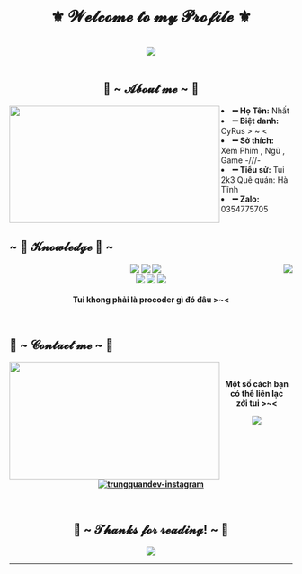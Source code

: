  <body>
<h1 align="center">⚜️  𝓦𝓮𝓵𝓬𝓸𝓶𝓮 𝓽𝓸 𝓶𝔂 𝓟𝓻𝓸𝓯𝓲𝓵𝓮  ⚜️</h1>
<br>
<div align="center">
<img src="https://imgur.com/DhKIIJF.gif">
</div>
<br>
<div>
<h2 align="center"> 🤗 ~ 𝓐𝓫𝓸𝓾𝓽 𝓶𝓮 ~ 🤗 </h2>
<img src="https://imgur.com/A2AZiks.gif" align="left" width="373.5px" height="208.5px">
<li>
<b>➖ Họ Tên:</b> Nhất</li>
<li>
<b>➖ Biệt danh:</b> CyRus > ~ <
</li>
<li>
<b>➖ Sở thích:</b> Xem Phim , Ngủ , Game   -///-
</li>
<li>
<b>➖ Tiểu sử:</b> Tui 2k3 Quê quán: Hà Tĩnh
</li>
<li>
<b>➖ Zalo:</b> 0354775705
</li>
<br>
<p><b>     
</div>
<div>
<h2 align="left">            ~ 📇 𝓚𝓷𝓸𝔀𝓵𝓮𝓭𝓰𝓮 📇 ~</h2>
<p>
<img src="https://imgur.com/kSGRLjG.gif" align="right">
</div>
<div>
<p align="center"><img src="https://img.shields.io/badge/adobe%20photoshop%20-%2331A8FF.svg?&style=for-the-badge&logo=adobe%20photoshop&logoColor=white"/> <img src="https://img.shields.io/badge/html5%20-%23E34F26.svg?&style=for-the-badge&logo=html5&logoColor=white"/> <img src="https://img.shields.io/badge/css3%20-%231572B6.svg?&style=for-the-badge&logo=css3&logoColor=white"/><br>
 <img src="https://img.shields.io/badge/node.js%20-%2343853D.svg?&style=for-the-badge&logo=node.js&logoColor=white"/> <img src="https://img.shields.io/badge/javascript%20-%23323330.svg?&style=for-the-badge&logo=javascript&logoColor=%23F7DF1E"/> <img src="https://img.shields.io/badge/git%20-%23F05033.svg?&style=for-the-badge&logo=git&logoColor=white"/> <br><br>
Tui khong phải là procoder gì đó đâu  >~<
</p>
<br>
<h2>           📝 ~ 𝓒𝓸𝓷𝓽𝓪𝓬𝓽 𝓶𝓮 ~ 📝</h2>
<img src="https://imgur.com/HQdjJg5.gif" align="left" width="373.5px" height="208.5px">
<br>
<p align="center">Một số cách bạn có thể liên lạc <br>
zới tui >~< </p>
<p align="center"><a href="https://www.facebook.com/vnhat03/" target="_blank"><img src="https://img.icons8.com/bubbles/100/000000/facebook-new.png"/></a> <a href="https://www.facebook.com/vnhat03/" target="_blank"><img src="https://img.icons8.com/bubbles/100/000000/instagram.png" alt="trungquandev-instagram"/></a></p>
</div>
<br>
<div>
<h2 align="center">💖 ~ 𝓣𝓱𝓪𝓷𝓴𝓼 𝓯𝓸𝓻 𝓻𝓮𝓪𝓭𝓲𝓷𝓰! ~ 💖</h2>
<div align="center">
<img src="https://imgur.com/BGNeufv.gif">
</div>
<hr>
</div>
</div>
</body>
